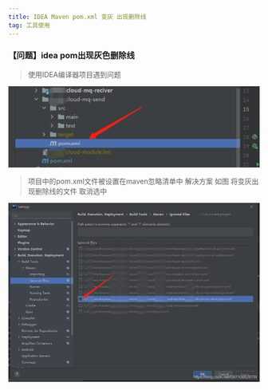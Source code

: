 ```yaml
---
title: IDEA Maven pom.xml 变灰 出现删除线
tag: 工具使用
---
```

### 【问题】idea pom出现灰色删除线
>使用IDEA编译器项目遇到问题

![2020111614293488.png](img/21744aeabe3b515bd77e5b5d530dda15.png)

> 项目中的pom.xml文件被设置在maven忽略清单中
解决方案  如图 将变灰出现删除线的文件 取消选中

![20201116143026768.png](img/e4726d7a64b27bd9f987222c1d3e6694.png)
